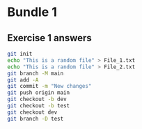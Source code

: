 # Bundle 1
## Exercise 1 answers
```bash
git init
echo "This is a random file" > File_1.txt
echo "This is a random file" > File_2.txt
git branch -M main
git add -A
git commit -m "New changes"
git push origin main
git checkout -b dev
git checkout -b test
git checkout dev
git branch -D test
```
